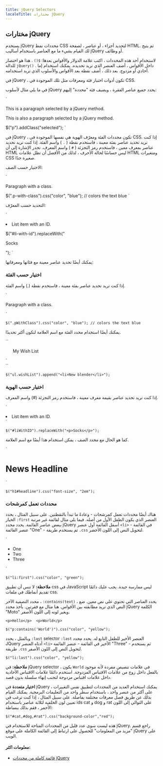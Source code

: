 ```yaml
---
title: jQuery Selectors
localeTitle: مختارات jQuery
---
```

## مختارات jQuery

يستخدم jQuery محددات نمط CSS لتحديد أجزاء ، أو عناصر ، لصفحة HTML. ثم يتيح لك القيام بشيء ما مع العناصر باستخدام أساليب jQuery أو وظائف.

لاستخدام أحد هذه المحددات ، اكتب علامة الدولار والأقواس بعدها: `$()` . هذا هو اختصار للدالة `jQuery()` . داخل الأقواس ، أضف العنصر الذي تريد تحديده. يمكنك استخدام إما أحادي أو مزدوج. بعد ذلك ، أضف نقطة بعد الأقواس والأسلوب الذي تريد استخدامه.

في jQuery ، تكون أدوات اختبار فئة ومعرفات مثل تلك الموجودة في CSS.

في ما يلي مثال لأسلوب jQuery يحدد جميع عناصر الفقرة ، ويضيف فئة "محددة" إليهم:

 `<p>This is a paragraph selected by a jQuery method.</p> 
 <p>This is also a paragraph selected by a jQuery method.</p> 
 
 $("p").addClass("selected"); 
` 

في jQuery ، تكون محددات الفئة ومعرّف الهوية هي نفسها الموجودة في CSS. إذا كنت تريد تحديد عناصر بفئة معينة ، فاستخدم نقطة ( `.` ) واسم الفئة. إذا كنت تريد تحديد عناصر بمعرف معين ، فاستخدم رمز التجزئة ( `#` ) واسم المعرف. تجدر الإشارة إلى أن HTML ليس حساسًا لحالة الأحرف ، لذلك من الأفضل أن تظل علامات HTML ومتغيرات CSS صغيرة جدًا.

الاختيار حسب الصف:

 `<p class="p-with-class">Paragraph with a class.</p> 
 
 $(".p-with-class").css("color", "blue"); // colors the text blue 
` 

التحديد حسب المعرّف:

 `<li id="li-with-id">List item with an ID.</li> 
 
 $("#li-with-id").replaceWith("<p>Socks</p>"); 
` 

يمكنك أيضًا تحديد عناصر معينة مع فئاتها ومعرفاتها:

### اختيار حسب الفئة

إذا كنت تريد تحديد عناصر بفئة معينة ، فاستخدم نقطة (.) واسم الفئة.

 `
<p class="pWithClass">Paragraph with a class.</p> 
` 

 `$(".pWithClass").css("color", "blue"); // colors the text blue 
` 

يمكنك أيضًا استخدام محدد الفئة مع اسم العلامة لتكون أكثر تحديدًا.

 ``
<ul class="wishList">My Wish List</ul>`<br> 
`` 

 `$("ul.wishList").append("<li>New blender</li>"); 
` 

### اختيار حسب الهوية

إذا كنت تريد تحديد عناصر بقيمة معرف معينة ، فاستخدم رمز التجزئة (#) واسم المعرف.

 `
<li id="liWithID">List item with an ID.</li> 
` 

 `$("#liWithID").replaceWith("<p>Socks</p>"); 
` 

كما هو الحال مع محدد الصف ، يمكن استخدام هذا أيضًا مع اسم العلامة.

 `
<h1 id="headline">News Headline</h1> 
` 

 `$("h1#headline").css("font-size", "2em"); 
` 

### محددات تعمل كمرشحات

هناك أيضًا محددات تعمل كمرشحات - وعادةً ما تبدأ بالنقطتين. على سبيل المثال ، يحدد الخيار `:first` العنصر الذي يكون الطفل الأول من أصله. فيما يلي مثال لقائمة غير مرتبة ببعض عناصر القائمة. يحدد محدد jQuery أسفل القائمة أول عنصر `<li>` في القائمة - عنصر القائمة "One" - ثم يستخدم طريقة `.css` لتحويل النص إلى اللون الأخضر.

 `
   <ul> 
      <li>One</li> 
      <li>Two</li> 
      <li>Three</li> 
   </ul> 
` 

 `$("li:first").css("color", "green"); 
` 

**ملاحظة:** لا تنس أن تطبيق css في JavaScript ليس ممارسة جيدة. يجب عليك دائمًا تقديم أنماطك في ملفات css.

محدد التصفية الآخر ، `:contains(text)` ، يحدد العناصر التي تحتوي على نص معين. ضع النص الذي تريد مطابقته بين الأقواس. هنا مثال مع فقرتين. يأخذ محدد jQuery الكلمة "Moto" ويغير لونه إلى اللون الأصفر.

 `
    <p>Hello</p> 
    <p>World</p> 
` 

 `$("p:contains('World')").css("color", "yellow"); 
` 

وبالمثل ، يحدد `:last` selector `:last` العنصر الأخير للطفل التابع له. يحدد محدد JQuery أدناه العنصر `<li>` الأخير في القائمة - عنصر القائمة "Three" - ثم يستخدم طريقة `.css` لتحويل النص إلى اللون الأصفر.

`$("li:last").css("color", "yellow");`

**ملاحظة:** في jQuery selector ، يكون `World` في علامات تنصيص مفردة لأنه موجود بالفعل داخل زوج من علامات الاقتباس المزدوجة. استخدم دائمًا علامات الاقتباس الأحادية داخل علامات اقتباس مزدوجة لتجنب إنهاء سلسلة بدون قصد.

**اختيار متعددة** في jQuery ، يمكنك استخدام العديد من المحددات لتطبيق نفس التغييرات على أكثر من عنصر واحد ، باستخدام سطر واحد من التعليمات البرمجية. يمكنك القيام بذلك عن طريق فصل معرفات مختلفة بفاصلة. على سبيل المثال ، إذا كنت ترغب في تعيين لون الخلفية لثلاثة عناصر باستخدام ids cat و dog و rat على التوالي إلى اللون الأحمر ، فقم بذلك ببساطة:

 `$("#cat,#dog,#rat").css("background-color","red"); 
` 

هذه ليست سوى عدد قليل من المحددات المتاحة للاستخدام في jQuery. راجع قسم "مزيد من المعلومات" للحصول على ارتباط إلى القائمة الكاملة على موقع jQuery على الويب.

#### معلومات اكثر:

*   [قائمة كاملة من محددات jQuery](http://api.jquery.com/category/selectors/)